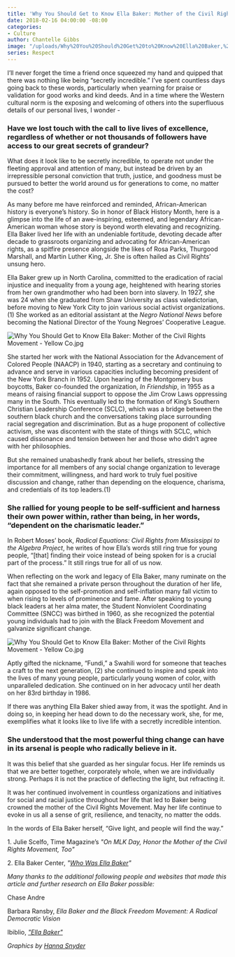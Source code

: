 ```yaml
---
title: 'Why You Should Get to Know Ella Baker: Mother of the Civil Rights Movement'
date: 2018-02-16 04:00:00 -08:00
categories:
- Culture
author: Chantelle Gibbs
image: "/uploads/Why%20You%20Should%20Get%20to%20Know%20Ella%20Baker,%20Mother%20of%20the%20Civil%20Rights%20Movement%20-%20Yellow%20Co.jpg"
series: Respect
---
```


I’ll never forget the time a friend once squeezed my hand and quipped that there was nothing like being “secretly incredible.” I’ve spent countless days going back to these words, particularly when yearning for praise or validation for good works and kind deeds. And in a time where the Western cultural norm is the exposing and welcoming of others into the superfluous details of our personal lives, I wonder -

### Have we lost touch with the call to live lives of excellence, regardless of whether or not thousands of followers have access to our great secrets of grandeur?

What does it look like to be secretly incredible, to operate not under the fleeting approval and attention of many, but instead be driven by an irrepressible personal conviction that truth, justice, and goodness must be pursued to better the world around us for generations to come, no matter the cost?

As many before me have reinforced and reminded, African-American history is everyone’s history. So in honor of Black History Month, here is a glimpse into the life of an awe-inspiring, esteemed, and legendary African-American woman whose story is beyond worth elevating and recognizing. Ella Baker lived her life with an undeniable fortitude, devoting decade after decade to grassroots organizing and advocating for African-American rights, as a spitfire presence alongside the likes of Rosa Parks, Thurgood Marshall, and Martin Luther King, Jr. She is often hailed as Civil Rights’ unsung hero.

Ella Baker grew up in North Carolina, committed to the eradication of racial injustice and inequality from a young age, heightened with hearing stories from her own grandmother who had been born into slavery. In 1927, she was 24 when she graduated from Shaw University as class valedictorian, before moving to New York City to join various social activist organizations. (1) She worked as an editorial assistant at the *Negro National News* before becoming the National Director of the Young Negroes’ Cooperative League.

![Why You Should Get to Know Ella Baker: Mother of the Civil Rights Movement - Yellow Co.jpg](/uploads/ella%20baker-3.jpg)

She started her work with the National Association for the Advancement of Colored People (NAACP) in 1940, starting as a secretary and continuing to advance and serve in various capacities including becoming president of the New York Branch in 1952. Upon hearing of the Montgomery bus boycotts, Baker co-founded the organization, *In Friendship*, in 1955 as a means of raising financial support to oppose the Jim Crow Laws oppressing many in the South. This eventually led to the formation of King’s Southern Christian Leadership Conference (SCLC), which was a bridge between the southern black church and the conversations taking place surrounding racial segregation and discrimination. But as a huge proponent of collective activism, she was discontent with the state of things with SCLC, which caused dissonance and tension between her and those who didn’t agree with her philosophies.

But she remained unabashedly frank about her beliefs, stressing the importance for all members of any social change organization to leverage their commitment, willingness, and hard work to truly fuel positive discussion and change, rather than depending on the eloquence, charisma, and credentials of its top leaders.(1)

### She rallied for young people to be self-sufficient and harness their own power within, rather than being, in her words, “dependent on the charismatic leader.”

In Robert Moses’ book, *Radical Equations: Civil Rights from Mississippi to the Algebra Project*, he writes of how Ella’s words still ring true for young people, “\[that\] finding their voice instead of being spoken for is a crucial part of the process.” It still rings true for all of us now.

When reflecting on the work and legacy of Ella Baker, many ruminate on the fact that she remained a private person throughout the duration of her life, again opposed to the self-promotion and self-inflation many fall victim to when rising to levels of prominence and fame. After speaking to young black leaders at her alma mater, the Student Nonviolent Coordinating Committee (SNCC) was birthed in 1960, as she recognized the potential young individuals had to join with the Black Freedom Movement and galvanize significant change.

![Why You Should Get to Know Ella Baker: Mother of the Civil Rights Movement - Yellow Co.jpg](/uploads/ella%20baker-4.jpg)

Aptly gifted the nickname, “Fundi,” a Swahili word for someone that teaches a craft to the next generation, (2) she continued to inspire and speak into the lives of many young people, particularly young women of color, with unparalleled dedication. She continued on in her advocacy until her death on her 83rd birthday in 1986.

If there was anything Ella Baker shied away from, it was the spotlight. And in doing so, in keeping her head down to do the necessary work, she, for me, exemplifies what it looks like to live life with a secretly incredible intention.

### She understood that the most powerful thing change can have in its arsenal is people who radically believe in it.

It was this belief that she guarded as her singular focus. Her life reminds us that we are better together, corporately whole, when we are individually strong. Perhaps it is not the practice of deflecting the light, but refracting it.

It was her continued involvement in countless organizations and initiatives for social and racial justice throughout her life that led to Baker being crowned the mother of the Civil Rights Movement. May her life continue to evoke in us all a sense of grit, resilience, and tenacity, no matter the odds.

In the words of Ella Baker herself, “Give light, and people will find the way.”

1\. Julie Scelfo, Time Magazine’s *"On MLK Day, Honor the Mother of the Civil Rights Movement, Too"*

2\. Ella Baker Center, *"[Who Was Ella Baker](http://ellabakercenter.org/about/who-was-ella-baker)"*

*Many thanks to the additional following people and websites that made this article and further research on Ella Baker possible:*

Chase Andre

Barbara Ransby, *Ella Baker and the Black Freedom Movement: A Radical Democratic Vision*

Ibiblio, *["Ella Baker"](http://www.ibiblio.org/sncc/baker.html)*

*Graphics by [Hanna Snyder](http://www.hannasnyder.com/)*
